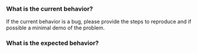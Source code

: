 ### What is the current behavior?

If the current behavior is a bug, please provide the steps to reproduce and if possible a minimal demo of the problem.

### What is the expected behavior?
